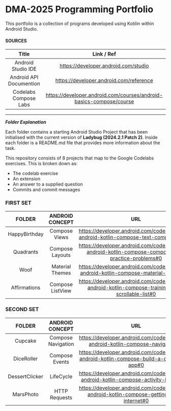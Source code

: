 
# DMA-2025 Programming Portfolio

This portfolio is a collection of programs developed using Kotilin within Android Studio. 

#### SOURCES ####


|        **Title**        |   **Link / Ref**   |
|:-----------------------:|:------------------:|
|   Android Studio IDE    |   https://developer.android.com/studio   |
| Android API Documention |  https://developer.android.com/reference   |
|  Codelabs Compose Labs  | https://developer.android.com/courses/android-basics-compose/course |


---
***Folder Explanation***

Each folder contains a starting Android Studio Project that has been initialised with the current version of **Ladybug (2024.2.1 Patch 2)**. 
Inside each folder is a README.md file that provides more information about the task. 

This repository consists of 8 projects that map to the Google Codelabs exercises.  This is broken down as:
- The codelab exercise
- An extension
- An answer to a supplied question
- Commits and commit messages 



### FIRST SET

|   **FOLDER**   | **ANDROID CONCEPT** | **URL** |
|:--------------:|:-------------------:|:---------------------------:|
| HappyBirthday  |    Compose Views    |https://developer.android.com/codelabs/basic-android-kotlin-compose-text-composables#0|
| Quadrants |    Compose Layouts   |https://developer.android.com/codelabs/basic-android-kotlin-compose-composables-practice-problems#0|
|   Woof    |  Material Themes    |https://developer.android.com/codelabs/basic-android-kotlin-compose-material-theming#0|
|   Affirmations    | Compose ListView     |https://developer.android.com/codelabs/basic-android-kotlin-compose-training-add-scrollable-list#0|

### SECOND SET

|   **FOLDER**   | **ANDROID CONCEPT** | **URL** |
|:--------------:|:-------------------:|:---------------------------:|
|    Cupcake     | Compose Navigation  |https://developer.android.com/codelabs/basic-android-kotlin-compose-navigation#0|
|    DiceRoller        |  Compose Events    |https://developer.android.com/codelabs/basic-android-kotlin-compose-build-a-dice-roller-app#0|
| DessertClicker |      LifeCycle      |https://developer.android.com/codelabs/basic-android-kotlin-compose-activity-lifecycle#0|
|   MarsPhoto    |    HTTP Requests    |https://developer.android.com/codelabs/basic-android-kotlin-compose-getting-data-internet#0|



